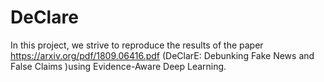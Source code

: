 # DeClare

In this project, we strive to reproduce the results of the paper https://arxiv.org/pdf/1809.06416.pdf (DeClarE: Debunking Fake News and False Claims )using Evidence-Aware Deep Learning.

